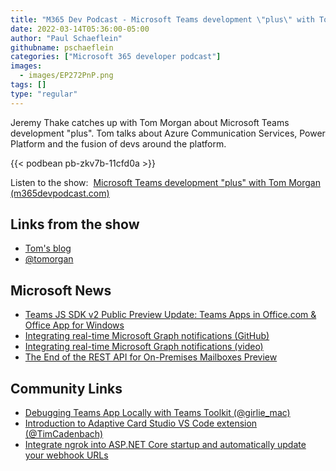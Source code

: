 ```yaml
---
title: "M365 Dev Podcast - Microsoft Teams development \"plus\" with Tom Morgan"
date: 2022-03-14T05:36:00-05:00
author: "Paul Schaeflein"
githubname: pschaeflein
categories: ["Microsoft 365 developer podcast"]
images:
  - images/EP272PnP.png
tags: []
type: "regular"
---
```


Jeremy Thake catches up with Tom Morgan about Microsoft Teams development "plus". Tom talks about Azure Communication Services, Power Platform and the fusion of devs around the platform.

{{< podbean pb-zkv7b-11cfd0a >}}

Listen to the show:  [Microsoft Teams development "plus" with Tom Morgan (m365devpodcast.com)](https://www.m365devpodcast.com/e/microsoft-teams-development-plus-with-tom-morgan/)

## Links from the show

*   [Tom's blog](https://www.thoughtstuff.co.uk/)
*   [@tomorgan](https://www.twitter.com/tomorgan)

## Microsoft News

*   [Teams JS SDK v2 Public Preview Update: Teams Apps in Office.com & Office App for Windows](https://devblogs.microsoft.com/microsoft365dev/teams-js-sdk-v2-public-preview-update-teams-apps-in-office-com-office-app-for-windows/?WT.mc_id=M365-MVP-4025164)
*   [Integrating real-time Microsoft Graph notifications (GitHub)](https://aka.ms/brainstormapp/m365?WT.mc_id=M365-MVP-4025164)
*   [Integrating real-time Microsoft Graph notifications (video)](https://www.youtube.com/watch?v=I4U99iVosuk)
*   [The End of the REST API for On-Premises Mailboxes Preview](https://techcommunity.microsoft.com/t5/exchange-team-blog/the-end-of-the-rest-api-for-on-premises-mailboxes-preview/ba-p/3221219?WT.mc_id=M365-MVP-4025164)

## Community Links

*   [Debugging Teams App Locally with Teams Toolkit (@girlie\_mac)](https://dev.to/azure/debugging-teams-app-locally-with-teams-toolkit-2b67)
*   [Introduction to Adaptive Card Studio VS Code extension (@TimCadenbach)](https://youtu.be/NqwmtJyDEo8?t=918)
*   [Integrate ngrok into ASP.NET Core startup and automatically update your webhook URLs](https://swimburger.net/blog/dotnet/integrate-ngrok-into-aspdotnet-core-startup-and-automatically-update-your-webhook-urls)
